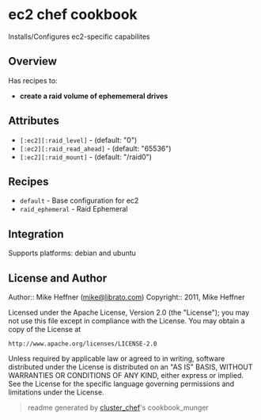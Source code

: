 # ec2 chef cookbook

Installs/Configures ec2-specific capabilites

## Overview

Has recipes to:

* **create a raid volume of ephememeral drives**

## Attributes

* `[:ec2][:raid_level]`               -  (default: "0")
* `[:ec2][:raid_read_ahead]`          -  (default: "65536")
* `[:ec2][:raid_mount]`               -  (default: "/raid0")

## Recipes 

* `default`                  - Base configuration for ec2
* `raid_ephemeral`           - Raid Ephemeral


## Integration

Supports platforms: debian and ubuntu



## License and Author

Author::                Mike Heffner (<mike@librato.com>)
Copyright::             2011, Mike Heffner

Licensed under the Apache License, Version 2.0 (the "License");
you may not use this file except in compliance with the License.
You may obtain a copy of the License at

    http://www.apache.org/licenses/LICENSE-2.0

Unless required by applicable law or agreed to in writing, software
distributed under the License is distributed on an "AS IS" BASIS,
WITHOUT WARRANTIES OR CONDITIONS OF ANY KIND, either express or implied.
See the License for the specific language governing permissions and
limitations under the License.

> readme generated by [cluster_chef](http://github.com/infochimps/cluster_chef)'s cookbook_munger
